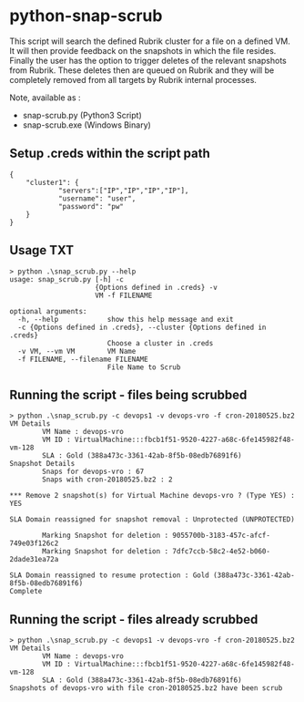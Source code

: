 # python-snap-scrub  
This script will search the defined Rubrik cluster for a file on a defined VM. It will then provide feedback on the snapshots in which the file resides. Finally the user has the option to trigger deletes of the relevant snapshots from Rubrik. These deletes then are queued on Rubrik and they will be completely removed from all targets by Rubrik internal processes. 

Note, available as :
- snap-scrub.py (Python3 Script)
- snap-scrub.exe (Windows Binary)

## Setup .creds within the script path
```
{
	"cluster1": {
        	"servers":["IP","IP","IP","IP"],
        	"username": "user",
        	"password": "pw"
	}
}
```

## Usage TXT
```
> python .\snap_scrub.py --help
usage: snap_scrub.py [-h] -c
                     {Options defined in .creds} -v
                     VM -f FILENAME

optional arguments:
  -h, --help            show this help message and exit
  -c {Options defined in .creds}, --cluster {Options defined in .creds}
                        Choose a cluster in .creds
  -v VM, --vm VM        VM Name
  -f FILENAME, --filename FILENAME
                        File Name to Scrub
```

## Running the script - files being scrubbed
```
> python .\snap_scrub.py -c devops1 -v devops-vro -f cron-20180525.bz2
VM Details
        VM Name : devops-vro
        VM ID : VirtualMachine:::fbcb1f51-9520-4227-a68c-6fe145982f48-vm-128
        SLA : Gold (388a473c-3361-42ab-8f5b-08edb76891f6)
Snapshot Details
        Snaps for devops-vro : 67
        Snaps with cron-20180525.bz2 : 2

*** Remove 2 snapshot(s) for Virtual Machine devops-vro ? (Type YES) : YES

SLA Domain reassigned for snapshot removal : Unprotected (UNPROTECTED)

        Marking Snapshot for deletion : 9055700b-3183-457c-afcf-749e03f126c2
        Marking Snapshot for deletion : 7dfc7ccb-58c2-4e52-b060-2dade31ea72a

SLA Domain reassigned to resume protection : Gold (388a473c-3361-42ab-8f5b-08edb76891f6)
Complete
```

## Running the script - files already scrubbed
```
> python .\snap_scrub.py -c devops1 -v devops-vro -f cron-20180525.bz2
VM Details
        VM Name : devops-vro
        VM ID : VirtualMachine:::fbcb1f51-9520-4227-a68c-6fe145982f48-vm-128
        SLA : Gold (388a473c-3361-42ab-8f5b-08edb76891f6)
Snapshots of devops-vro with file cron-20180525.bz2 have been scrub
```